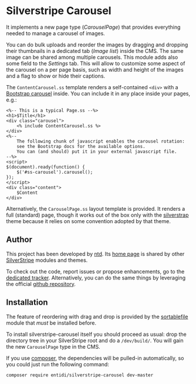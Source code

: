 Silverstripe Carousel
=====================

It implements a new page type (_CarouselPage_) that provides everything
needed to manage a carousel of images.

You can do bulk uploads and reorder the images by dragging and dropping
their thumbnails in a dedicated tab (_Image list_) inside the CMS. The
same image can be shared among multiple carousels. This module adds also
some field to the _Settings_ tab. This will allow to customize some
aspect of the carousel on a per page basis, such as width and height of
the images and a flag to show or hide their captions.

The `ContentCarousel.ss` template renders a self-contained `<div>` with a
[Bootstrap carousel](http://getbootstrap.com/javascript/#carousel)
inside. You can include it in any place inside your pages, e.g.:

    <%-- This is a typical Page.ss --%>
    <h1>$Title</h1>
    <div class="carousel">
        <% include ContentCarousel.ss %>
    </div>
    <%--
        The following chunk of javascript enables the carousel rotation:
        see the Bootstrap docs for the available options.
        You can (and should) put it in your external javascript file.
    --%>
    <script>
    $(document).ready(function() {
        $('#ss-carousel').carousel();
    });
    </script>
    <div class="content">
        $Content
    </div>

Alternatively, the `CarouselPage.ss` layout template is provided. It
renders a full (standard) page, though it works out of the box only with
the [silverstrap](http://dev.entidi.com/p/silverstrap/) theme because it
relies on some convention adopted by that theme.

Author
------

This project has been developed by [ntd](mailto:ntd@entidi.it). Its
[home page](http://silverstripe.entidi.com/) is shared by other
[SilverStripe](http://www.silverstripe.org/) modules and themes.

To check out the code, report issues or propose enhancements, go to the
[dedicated tracker](http://dev.entidi.com/p/silverstripe-carousel).
Alternatively, you can do the same things by leveraging the official
[github repository](https://github.com/ntd/silverstripe-carousel).

Installation
------------

The feature of reordering with drag and drop is provided by the
[sortablefile](https://github.com/bummzack/sortablefile) module that
*must* be installed before.

To install silverstripe-carousel itself you should proceed as usual:
drop the directory tree in your SilverStripe root and do a
`/dev/build/`. You will gain the new `CarouselPage` type in the CMS.

If you use [composer](https://getcomposer.org/), the dependencies will
be pulled-in automatically, so you could just run the following command:

    composer require entidi/silverstripe-carousel dev-master
